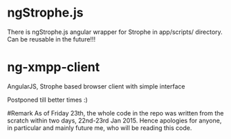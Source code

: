 # ngStrophe.js
There is ngStrophe.js angular wrapper for Strophe in app/scripts/ directory. Can be reusable in the future!!!
# ng-xmpp-client

AngularJS, Strophe based browser client with simple interface

Postponed till better times :) 

#Remark
As of Friday 23th, the whole code in the repo was written from the scratch within two days, 22nd-23rd Jan 2015. Hence apologies for anyone, in particular and mainly future me, who will be reading this code. 
